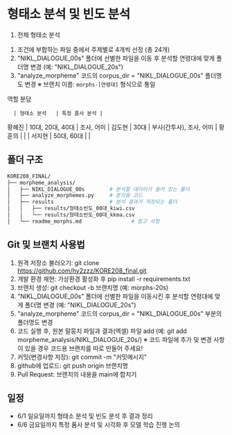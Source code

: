 # 형태소 분석 및 빈도 분석
1. 전체 형태소 분석
1) 조건에 부합하는 파일 중에서 주제별로 4개씩 선정 (총 24개)
2) "NIKL_DIALOGUE_00s" 폴더에 선별한 파일을 이동 후 분석할 연령대에 맞게 폴더명 변경 (예: "NIKL_DIALOGUE_20s")
3) "analyze_morpheme" 코드의 corpus_dir = "NIKL_DIALOGUE_00s" 폴더명도 변경
※ 브랜치 이름: `morphs-[연령대]` 형식으로 통일

역할 분담

      | 형태소 분석   | 특정 품사 분석 |
황혜진 | 10대, 20대, 40대 | 조사, 어미 |
김도현 | 30대         | 부사(간투사), 조사, 어미 |
황훈의 |         |    |
서지현 | 50대, 60대   |    |


## 폴더 구조

```bash
KORE208_FINAL/
├── morpheme_analysis/
│   ├── NIKL_DIALOGUE_00s        # 분석할 데이터가 들어 있는 폴더
│   ├── analyze_morphemes.py     # 분석용 코드
│   ├── results                  # 분석 결과가 저장되는 폴더
│   │   ├── results/형태소빈도_00대_kiwi.csv
│   │   └── results/형태소빈도_00대_kkma.csv
│   └── readme_morphs.md                # 참고 사항
```

## Git 및 브랜치 사용법
1) 원격 저장소 불러오기: git clone https://github.com/hy2zzz/KORE208_final.git
2) 개발 환경 재현: 가상환경 활성화 후 pip install -r requirements.txt
3) 브랜치 생성: git checkout -b 브랜치명 (예: morphs-20s)
4) "NIKL_DIALOGUE_00s" 폴더에 선별한 파일을 이동시킨 후 분석할 연령대에 맞게 폴더명 변경 (예: "NIKL_DIALOGUE_20s")
5) "analyze_morpheme" 코드의 corpus_dir = "NIKL_DIALOGUE_00s" 부분의 폴더명도 변경
6) 코드 실행 후, 원본 말뭉치 파일과 결과(엑셀) 파일 add (예: git add morpheme_analysis/NIKL_DIALOGUE_20s/) ※ 코드 파일에 추가 및 변경 사항이 있을 경우 코드용 브랜치를 따로 만들어 주세요!
7) 커밋(변경사항 저장): git commit -m "커밋메시지"
8) github에 업로드: git push origin 브랜치명
9) Pull Request: 브랜치의 내용을 main에 합치기

## 일정
- 6/1 일요일까지 형태소 분석 및 빈도 분석 후 결과 정리
- 6/6 금요일까지 특정 품사 분석 및 시각화 후 모델 학습 진행 논의
